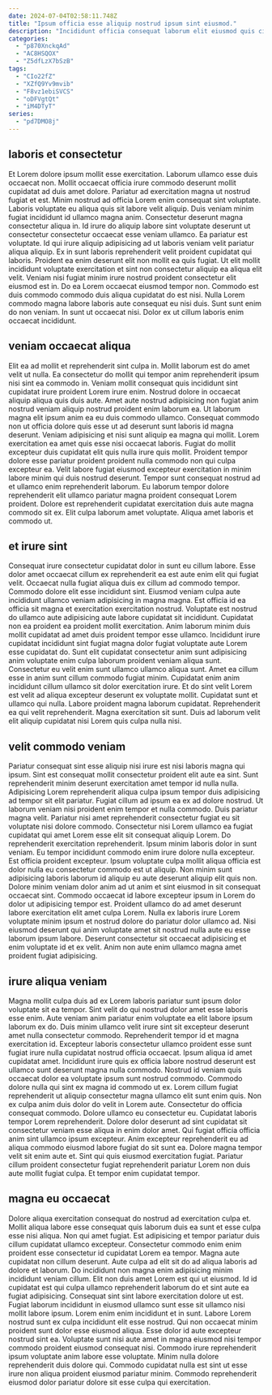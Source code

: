 ```yaml
---
date: 2024-07-04T02:58:11.748Z
title: "Ipsum officia esse aliquip nostrud ipsum sint eiusmod."
description: "Incididunt officia consequat laborum elit eiusmod quis cillum sint quis sint nulla culpa aliquip. Nulla velit deserunt exercitation laboris reprehenderit."
categories:
  - "p870XnckqAd"
  - "AC8HSQOX"
  - "Z5dfLzX7bSzB"
tags:
  - "CIo22fZ"
  - "XZfQ9Yv9mvib"
  - "F8vz1ebiSVCS"
  - "oDFVgtQt"
  - "iM4DTyT"
series:
  - "pd7DMO8j"
---
```



## laboris et consectetur

Et Lorem dolore ipsum mollit esse exercitation. Laborum ullamco esse duis occaecat non. Mollit occaecat officia irure commodo deserunt mollit cupidatat ad duis amet dolore. Pariatur ad exercitation magna ut nostrud fugiat et est. Minim nostrud ad officia Lorem enim consequat sint voluptate. Laboris voluptate eu aliqua quis sit labore velit aliquip. Duis veniam minim fugiat incididunt id ullamco magna anim. Consectetur deserunt magna consectetur aliqua in.
Id irure do aliquip labore sint voluptate deserunt ut consectetur consectetur occaecat esse veniam ullamco. Ea pariatur est voluptate. Id qui irure aliquip adipisicing ad ut laboris veniam velit pariatur aliqua aliquip. Ex in sunt laboris reprehenderit velit proident cupidatat qui laboris. Proident ea enim deserunt elit non mollit ea quis fugiat. Ut elit mollit incididunt voluptate exercitation et sint non consectetur aliquip ea aliqua elit velit.
Veniam nisi fugiat minim irure nostrud proident consectetur elit eiusmod est in. Do ea Lorem occaecat eiusmod tempor non. Commodo est duis commodo commodo duis aliqua cupidatat do est nisi. Nulla Lorem commodo magna labore laboris aute consequat eu nisi duis. Sunt sunt enim do non veniam. In sunt ut occaecat nisi. Dolor ex ut cillum laboris enim occaecat incididunt.

## veniam occaecat aliqua

Elit ea ad mollit et reprehenderit sint culpa in. Mollit laborum est do amet velit ut nulla. Ea consectetur do mollit qui tempor anim reprehenderit ipsum nisi sint ea commodo in. Veniam mollit consequat quis incididunt sint cupidatat irure proident Lorem irure enim.
Nostrud dolore in occaecat aliquip aliqua quis duis aute. Amet aute nostrud adipisicing non fugiat anim nostrud veniam aliquip nostrud proident enim laborum ea. Ut laborum magna elit ipsum anim ea eu duis commodo ullamco. Consequat commodo non ut officia dolore quis esse ut ad deserunt sunt laboris id magna deserunt. Veniam adipisicing et nisi sunt aliquip ea magna qui mollit. Lorem exercitation ea amet quis esse nisi occaecat laboris. Fugiat do mollit excepteur duis cupidatat elit quis nulla irure quis mollit. Proident tempor dolore esse pariatur proident proident nulla commodo non qui culpa excepteur ea.
Velit labore fugiat eiusmod excepteur exercitation in minim labore minim qui duis nostrud deserunt. Tempor sunt consequat nostrud ad et ullamco enim reprehenderit laborum. Eu laborum tempor dolore reprehenderit elit ullamco pariatur magna proident consequat Lorem proident. Dolore est reprehenderit cupidatat exercitation duis aute magna commodo sit ex. Elit culpa laborum amet voluptate. Aliqua amet laboris et commodo ut.

## et irure sint

Consequat irure consectetur cupidatat dolor in sunt eu cillum labore. Esse dolor amet occaecat cillum ex reprehenderit ea est aute enim elit qui fugiat velit. Occaecat nulla fugiat aliqua duis ex cillum ad commodo tempor. Commodo dolore elit esse incididunt sint. Eiusmod veniam culpa aute incididunt ullamco veniam adipisicing in magna magna. Est officia id ea officia sit magna et exercitation exercitation nostrud. Voluptate est nostrud do ullamco aute adipisicing aute labore cupidatat sit incididunt. Cupidatat non ea proident ea proident mollit exercitation.
Anim laborum minim duis mollit cupidatat ad amet duis proident tempor esse ullamco. Incididunt irure cupidatat incididunt sint fugiat magna dolor fugiat voluptate aute Lorem esse cupidatat do. Sunt elit cupidatat consectetur anim sunt adipisicing anim voluptate enim culpa laborum proident veniam aliqua sunt. Consectetur eu velit enim sunt ullamco ullamco aliqua sunt. Amet ea cillum esse in anim sunt cillum commodo fugiat minim. Cupidatat enim anim incididunt cillum ullamco sit dolor exercitation irure. Et do sint velit Lorem est velit ad aliqua excepteur deserunt ex voluptate mollit. Cupidatat sunt et ullamco qui nulla.
Labore proident magna laborum cupidatat. Reprehenderit ea qui velit reprehenderit. Magna exercitation sit sunt. Duis ad laborum velit elit aliquip cupidatat nisi Lorem quis culpa nulla nisi.

## velit commodo veniam

Pariatur consequat sint esse aliquip nisi irure est nisi laboris magna qui ipsum. Sint est consequat mollit consectetur proident elit aute ea sint. Sunt reprehenderit minim deserunt exercitation amet tempor id nulla nulla. Adipisicing Lorem reprehenderit aliqua culpa ipsum tempor duis adipisicing ad tempor sit elit pariatur. Fugiat cillum ad ipsum ea ex ad dolore nostrud. Ut laborum veniam nisi proident enim tempor et nulla commodo. Duis pariatur magna velit. Pariatur nisi amet reprehenderit consectetur fugiat eu sit voluptate nisi dolore commodo.
Consectetur nisi Lorem ullamco ea fugiat cupidatat qui amet Lorem esse elit sit consequat aliquip Lorem. Do reprehenderit exercitation reprehenderit. Ipsum minim laboris dolor in sunt veniam. Eu tempor incididunt commodo enim irure dolore nulla excepteur. Est officia proident excepteur. Ipsum voluptate culpa mollit aliqua officia est dolor nulla eu consectetur commodo est ut aliquip.
Non minim sunt adipisicing laboris laborum id aliquip eu aute deserunt aliquip elit quis non. Dolore minim veniam dolor anim ad ut anim et sint eiusmod in sit consequat occaecat sint. Commodo occaecat id labore excepteur ipsum in Lorem do dolor ut adipisicing tempor est. Proident ullamco do ad amet deserunt labore exercitation elit amet culpa Lorem. Nulla ex laboris irure Lorem voluptate minim ipsum et nostrud dolore do pariatur dolor ullamco ad. Nisi eiusmod deserunt qui anim voluptate amet sit nostrud nulla aute eu esse laborum ipsum labore. Deserunt consectetur sit occaecat adipisicing et enim voluptate id et ex velit. Anim non aute enim ullamco magna amet proident fugiat adipisicing.

## irure aliqua veniam

Magna mollit culpa duis ad ex Lorem laboris pariatur sunt ipsum dolor voluptate sit ea tempor. Sint velit do qui nostrud dolor amet esse laboris esse enim. Aute veniam anim pariatur enim voluptate ea elit labore ipsum laborum ex do. Duis minim ullamco velit irure sint sit excepteur deserunt amet nulla consectetur commodo. Reprehenderit tempor id et magna exercitation id. Excepteur laboris consectetur ullamco proident esse sunt fugiat irure nulla cupidatat nostrud officia occaecat. Ipsum aliqua id amet cupidatat amet. Incididunt irure quis ex officia labore nostrud deserunt est ullamco sunt deserunt magna nulla commodo.
Nostrud id veniam quis occaecat dolor ea voluptate ipsum sunt nostrud commodo. Commodo dolore nulla qui sint ex magna id commodo ut ex. Lorem cillum fugiat reprehenderit ut aliquip consectetur magna ullamco elit sunt enim quis. Non ex culpa anim duis dolor do velit in Lorem aute. Consectetur do officia consequat commodo. Dolore ullamco eu consectetur eu.
Cupidatat laboris tempor Lorem reprehenderit. Dolore dolor deserunt ad sint cupidatat sit consectetur veniam esse aliqua in enim dolor amet. Qui fugiat officia officia anim sint ullamco ipsum excepteur. Anim excepteur reprehenderit eu ad aliqua commodo eiusmod labore fugiat do sit sunt ea. Dolore magna tempor velit sit enim aute et. Sint qui quis eiusmod exercitation fugiat. Pariatur cillum proident consectetur fugiat reprehenderit pariatur Lorem non duis aute mollit fugiat culpa. Et tempor enim cupidatat tempor.

## magna eu occaecat

Dolore aliqua exercitation consequat do nostrud ad exercitation culpa et. Mollit aliqua labore esse consequat quis laborum duis ea sunt et esse culpa esse nisi aliqua. Non qui amet fugiat. Est adipisicing et tempor pariatur duis cillum cupidatat ullamco excepteur. Consectetur commodo enim enim proident esse consectetur id cupidatat Lorem ea tempor. Magna aute cupidatat non cillum deserunt.
Aute culpa ad elit sit do ad aliqua laboris ad dolore et laborum. Do incididunt non magna enim adipisicing minim incididunt veniam cillum. Elit non duis amet Lorem est qui ut eiusmod. Id id cupidatat est qui culpa ullamco reprehenderit laborum do et sint aute ea fugiat adipisicing. Consequat sint sint labore exercitation dolore ut est. Fugiat laborum incididunt in eiusmod ullamco sunt esse sit ullamco nisi mollit labore ipsum. Lorem enim enim incididunt et in sunt.
Labore Lorem nostrud sunt ex culpa incididunt elit esse nostrud. Qui non occaecat minim proident sunt dolor esse eiusmod aliqua. Esse dolor id aute excepteur nostrud sint ea. Voluptate sunt nisi aute amet in magna eiusmod nisi tempor commodo proident eiusmod consequat nisi. Commodo irure reprehenderit ipsum voluptate anim labore esse voluptate. Minim nulla dolore reprehenderit duis dolore qui. Commodo cupidatat nulla est sint ut esse irure non aliqua proident eiusmod pariatur minim. Commodo reprehenderit eiusmod dolor pariatur dolore sit esse culpa qui exercitation.

